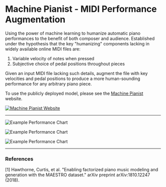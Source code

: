 # Machine Pianist - MIDI Performance Augmentation

Using the power of machine learning to humanize automatic piano performances to the benefit of both composer and audience. Established under the hypothesis that the key "humanizing" components lacking in widely available online MIDI files are:

1. Variable velocity of notes when pressed
2. Subjective choice of pedal positions throughout pieces

Given an input MIDI file lacking such details, augment the file with key velocities and pedal positions to produce a more human-sounding performance for any arbitrary piano piece. 

To use the publicly deployed model, please see the [Machine Pianist](http://machinepianist.com/) website.

[![Machine Pianist Website](https://i.imgur.com/LGDfsGb.png "Machine Pianist Website")](http://machinepianist.com/)

---

![Example Performance Chart](https://i.imgur.com/YQH9g2N.png "Example Performance")

![Example Performance Chart](https://i.imgur.com/ER3GKar.png "Example Performance")

![Example Performance Chart](https://i.imgur.com/4btHzcS.png "Example Performance")

---

### References

[1] Hawthorne, Curtis, et al. "Enabling factorized piano music modeling and generation with the MAESTRO dataset." arXiv preprint arXiv:1810.12247 (2018).

